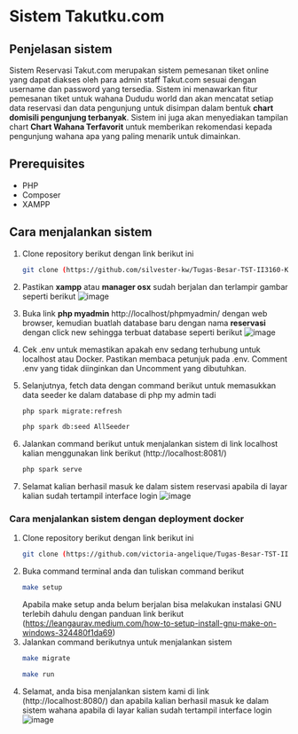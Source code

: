 # Sistem Takutku.com

## Penjelasan sistem

Sistem Reservasi Takut.com merupakan sistem pemesanan tiket online yang dapat diakses oleh para admin staff Takut.com sesuai dengan username dan password yang tersedia. Sistem ini menawarkan fitur pemesanan tiket untuk wahana Dududu world dan akan mencatat setiap data reservasi dan data pengunjung untuk disimpan dalam bentuk **chart domisili pengunjung terbanyak**. Sistem ini juga akan menyediakan tampilan chart **Chart Wahana Terfavorit** untuk memberikan rekomendasi kepada pengunjung wahana apa yang paling menarik untuk dimainkan.

## Prerequisites

- PHP
- Composer
- XAMPP

## Cara menjalankan sistem

 1. Clone repository berikut dengan link berikut ini
    ```sh
    git clone (https://github.com/silvester-kw/Tugas-Besar-TST-II3160-K01-Kelompok-08.git)
    ```
2. Pastikan **xampp** atau **manager osx** sudah berjalan dan terlampir gambar seperti berikut
   ![image](https://github.com/silvester-kw/Tugas-Besar-TST-II3160-K01-Kelompok-08/assets/88710185/8f33560f-28c9-44e7-9362-e67bcfed55d8)

3. Buka link **php myadmin** http://localhost/phpmyadmin/ dengan web browser, kemudian buatlah database baru dengan nama **reservasi** dengan click new sehingga terbuat database seperti berikut
   ![image](https://github.com/silvester-kw/Tugas-Besar-TST-II3160-K01-Kelompok-08/assets/88710185/8d967d19-72bf-401f-b447-5cff4cc6a41d)

4. Cek .env untuk memastikan apakah env sedang terhubung untuk localhost atau Docker. Pastikan membaca petunjuk pada .env. Comment .env yang tidak diinginkan dan Uncomment yang dibutuhkan.
5. Selanjutnya, fetch data dengan command berikut untuk memasukkan data seeder ke dalam database di php my admin tadi
   ```sh
   php spark migrate:refresh
   ```
   ```sh
   php spark db:seed AllSeeder
   ```
7. Jalankan command berikut untuk menjalankan sistem di link localhost kalian menggunakan link berikut (http://localhost:8081/)
   ```sh
   php spark serve
   ```
8. Selamat kalian berhasil masuk ke dalam sistem reservasi apabila di layar kalian sudah tertampil interface login
   ![image](https://github.com/silvester-kw/Tugas-Besar-TST-II3160-K01-Kelompok-08/assets/88710185/f5339c1f-f0e4-4798-8c79-023b9c9342dc)


### Cara menjalankan sistem dengan deployment docker

 1. Clone repository berikut dengan link berikut ini
    ```sh
    git clone (https://github.com/victoria-angelique/Tugas-Besar-TST-II3160---K01--Kelompok-08.git)
    ```
2. Buka command terminal anda dan tuliskan command berikut
   ```sh
   make setup
   ```
   Apabila make setup anda belum berjalan bisa melakukan instalasi GNU terlebih dahulu dengan panduan link berikut (https://leangaurav.medium.com/how-to-setup-install-gnu-make-on-windows-324480f1da69)
5. Jalankan command berikutnya untuk menjalankan sistem 
   ```sh
   make migrate
   ```
   ```sh
   make run
   ```
6. Selamat, anda bisa menjalankan sistem kami di link (http://localhost:8080/) dan apabila kalian berhasil masuk ke dalam sistem wahana apabila di layar kalian sudah tertampil interface login
![image](https://github.com/silvester-kw/Tugas-Besar-TST-II3160-K01-Kelompok-08/assets/88710185/ecb881a7-749b-41ac-a6b6-b565c127c0b4)
